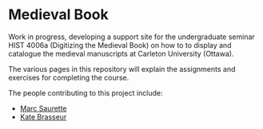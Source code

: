 # Medieval Book
Work in progress, developing a support site for the undergraduate seminar HIST 4006a (Digitizing the Medieval Book) on how to to display and catalogue the medieval manuscripts at Carleton University (Ottawa).

The various pages in this repository will explain the assignments and exercises for completing the course.

The people contributing to this project include:

- [Marc Saurette](https://github.com/MarcSaurette)
- [Kate Brasseur](https://github.com/kateBrasseur)
